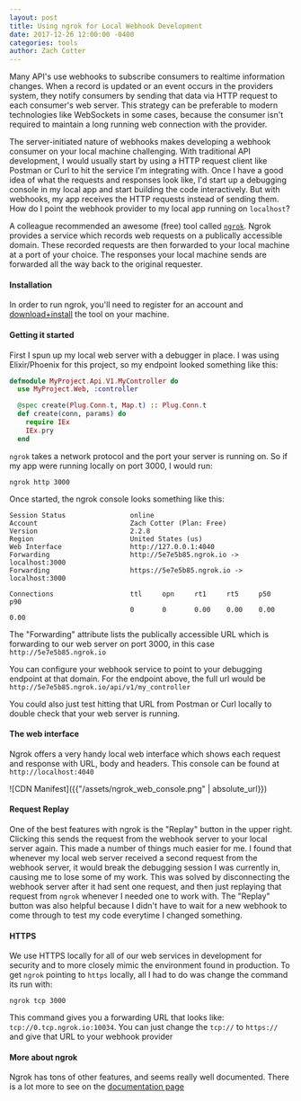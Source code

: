 ```yaml
---
layout: post
title: Using ngrok for Local Webhook Development
date: 2017-12-26 12:00:00 -0400
categories: tools
author: Zach Cotter
---
```

Many API's use webhooks to subscribe consumers to realtime information changes. When a record is updated or an event occurs in the providers system, they notify consumers by sending that data via HTTP request to each consumer's web server. This strategy can be preferable to modern technologies like WebSockets in some cases, because the consumer isn't required to maintain a long running web connection with the provider.

The server-initiated nature of webhooks makes developing a webhook consumer on your local machine challenging.
With traditional API development, I would usually start by using a HTTP request client like Postman or Curl to hit the service I'm integrating with. Once I have a good idea of what the requests and responses look like, I'd start up a debugging console in my local app and start building the code interactively. But with webhooks, my app receives the HTTP requests instead of sending them. How do I point the webhook provider to my local app running on `localhost`?

A colleague recommended an awesome (free) tool called [`ngrok`](https://ngrok.com/). Ngrok provides a service which records web requests on a publically accessible domain. These recorded requests are then forwarded to your local machine at a port of your choice. The responses your local machine sends are forwarded all the way back to the original requester.

#### Installation

In order to run ngrok, you'll need to register for an account and [download+install](https://ngrok.com/download) the tool on your  machine.

#### Getting it started
First I spun up my local web server with a debugger in place. I was using Elixir/Phoenix for this project, so my endpoint looked something like this:

```elixir
defmodule MyProject.Api.V1.MyController do
  use MyProject.Web, :controller

  @spec create(Plug.Conn.t, Map.t) :: Plug.Conn.t
  def create(conn, params) do
    require IEx
    IEx.pry
  end

```

`ngrok` takes a network protocol and the port your server is running on. So if my app were running locally on port 3000, I would run:

`ngrok http 3000`

Once started, the ngrok console looks something like this:

```
Session Status                online
Account                       Zach Cotter (Plan: Free)
Version                       2.2.8
Region                        United States (us)
Web Interface                 http://127.0.0.1:4040
Forwarding                    http://5e7e5b85.ngrok.io -> localhost:3000
Forwarding                    https://5e7e5b85.ngrok.io -> localhost:3000

Connections                   ttl     opn     rt1     rt5     p50     p90
                              0       0       0.00    0.00    0.00    0.00
```

The "Forwarding" attribute lists the publically accessible URL which is forwarding to our web server on port 3000, in this case `http://5e7e5b85.ngrok.io`

You can configure your webhook service to point to your debugging endpoint at that domain. For the endpoint above, the full url would be `http://5e7e5b85.ngrok.io/api/v1/my_controller`

You could also just test hitting that URL from Postman or Curl locally to double check that your web server is running.

#### The web interface

Ngrok offers a very handy local web interface which shows each request and response with URL, body and headers.
This console can be found at `http://localhost:4040`

![CDN Manifest]({{"/assets/ngrok_web_console.png" | absolute_url}})

#### Request Replay

One of the best features with ngrok is the "Replay" button in the upper right. Clicking this sends the request from the webhook server to your local server again. This made a number of things much easier for me. I found that whenever my local web server received a second request from the webhook server, it would break the debugging session I was currently in, causing me to lose some of my work. This was solved by disconnecting the webhook server after it had sent one request, and then just replaying that request from `ngrok` whenever I needed one to work with. The "Replay" button was also helpful because I didn't have to wait for a new webhook to come through to test my code everytime I changed something.

#### HTTPS

We use HTTPS locally for all of our web services in development for security and to more closely mimic the environment found in production. To get `ngrok` pointing to `https` locally, all I had to do was change the command its run with:

`ngrok tcp 3000`

This command gives you a forwarding URL that looks like: `tcp://0.tcp.ngrok.io:10034`. You can just change the `tcp://` to `https://` and give that URL to your webhook provider


#### More about ngrok

Ngrok has tons of other features, and seems really well documented. There is a lot more to see on the [documentation page](https://ngrok.com/docs)

